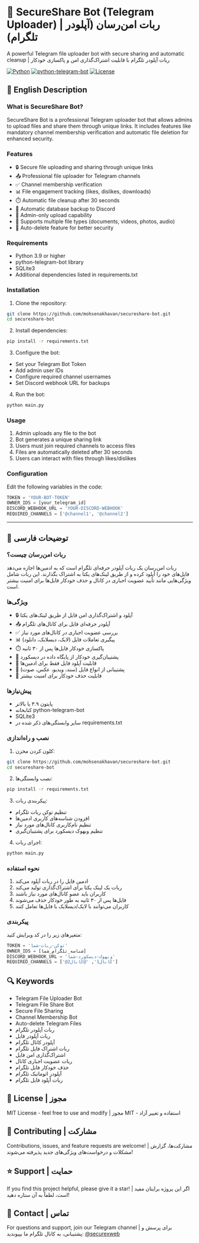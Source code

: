 # 🤖 SecureShare Bot (Telegram Uploader) | ربات امن‌رسان (آپلودر تلگرام)

A powerful Telegram file uploader bot with secure sharing and automatic cleanup | ربات آپلودر تلگرام با قابلیت اشتراک‌گذاری امن و پاکسازی خودکار

[![Python](https://img.shields.io/badge/Python-3.9%2B-blue)](https://www.python.org/)
[![python-telegram-bot](https://img.shields.io/badge/PTB-20.0%2B-blue)](https://python-telegram-bot.org/)
[![License](https://img.shields.io/badge/License-MIT-green.svg)](https://opensource.org/licenses/MIT)

## 📌 English Description

### What is SecureShare Bot?
SecureShare Bot is a professional Telegram uploader bot that allows admins to upload files and share them through unique links. It includes features like mandatory channel membership verification and automatic file deletion for enhanced security.

### Features
- 🔒 Secure file uploading and sharing through unique links
- 📤 Professional file uploader for Telegram channels
- ✅ Channel membership verification
- 📊 File engagement tracking (likes, dislikes, downloads)
- ⏱️ Automatic file cleanup after 30 seconds
- 💾 Automatic database backup to Discord
- 👮 Admin-only upload capability
- 📁 Supports multiple file types (documents, videos, photos, audio)
- 🔄 Auto-delete feature for better security

### Requirements
- Python 3.9 or higher
- python-telegram-bot library
- SQLite3
- Additional dependencies listed in requirements.txt

### Installation
1. Clone the repository:
```bash
git clone https://github.com/mohsenakhavan/secureshare-bot.git
cd secureshare-bot
```

2. Install dependencies:
```bash
pip install -r requirements.txt
```

3. Configure the bot:
- Set your Telegram Bot Token
- Add admin user IDs
- Configure required channel usernames
- Set Discord webhook URL for backups

4. Run the bot:
```bash
python main.py
```

### Usage
1. Admin uploads any file to the bot
2. Bot generates a unique sharing link
3. Users must join required channels to access files
4. Files are automatically deleted after 30 seconds
5. Users can interact with files through likes/dislikes

### Configuration
Edit the following variables in the code:
```python
TOKEN = 'YOUR-BOT-TOKEN'
OWNER_IDS = [your_telegram_id]
DISCORD_WEBHOOK_URL = 'YOUR-DISCORD-WEBHOOK'
REQUIRED_CHANNELS = ['@channel1', '@channel2']
```

---

## 📌 توضیحات فارسی

### ربات امن‌رسان چیست؟
ربات امن‌رسان یک ربات آپلودر حرفه‌ای تلگرام است که به ادمین‌ها اجازه می‌دهد فایل‌های خود را آپلود کرده و از طریق لینک‌های یکتا به اشتراک بگذارند. این ربات شامل ویژگی‌هایی مانند تأیید عضویت اجباری در کانال و حذف خودکار فایل‌ها برای امنیت بیشتر است.

### ویژگی‌ها
- 🔒 آپلود و اشتراک‌گذاری امن فایل از طریق لینک‌های یکتا
- 📤 آپلودر حرفه‌ای فایل برای کانال‌های تلگرام
- ✅ بررسی عضویت اجباری در کانال‌های مورد نیاز
- 📊 پیگیری تعاملات فایل (لایک، دیسلایک، دانلود)
- ⏱️ پاکسازی خودکار فایل‌ها پس از ۳۰ ثانیه
- 💾 پشتیبان‌گیری خودکار از پایگاه داده در دیسکورد
- 👮 قابلیت آپلود فایل فقط برای ادمین‌ها
- 📁 پشتیبانی از انواع فایل (سند، ویدیو، عکس، صوت)
- 🔄 قابلیت حذف خودکار برای امنیت بیشتر

### پیش‌نیازها
- پایتون ۳.۹ یا بالاتر
- کتابخانه python-telegram-bot
- SQLite3
- سایر وابستگی‌های ذکر شده در requirements.txt

### نصب و راه‌اندازی
1. کلون کردن مخزن:
```bash
git clone https://github.com/mohsenakhavan/secureshare-bot.git
cd secureshare-bot
```

2. نصب وابستگی‌ها:
```bash
pip install -r requirements.txt
```

3. پیکربندی ربات:
- تنظیم توکن ربات تلگرام
- افزودن شناسه‌های کاربری ادمین‌ها
- تنظیم نام‌کاربری کانال‌های مورد نیاز
- تنظیم وبهوک دیسکورد برای پشتیبان‌گیری

4. اجرای ربات:
```bash
python main.py
```

### نحوه استفاده
1. ادمین فایل را در ربات آپلود می‌کند
2. ربات یک لینک یکتا برای اشتراک‌گذاری تولید می‌کند
3. کاربران باید عضو کانال‌های مورد نیاز باشند
4. فایل‌ها پس از ۳۰ ثانیه به طور خودکار حذف می‌شوند
5. کاربران می‌توانند با لایک/دیسلایک با فایل‌ها تعامل کنند

### پیکربندی
متغیرهای زیر را در کد ویرایش کنید:
```python
TOKEN = 'توکن-ربات-شما'
OWNER_IDS = [شناسه_تلگرام_شما]
DISCORD_WEBHOOK_URL = 'وبهوک-دیسکورد-شما'
REQUIRED_CHANNELS = ['@کانال1', '@کانال2']
```

## 🔍 Keywords
- Telegram File Uploader Bot
- Telegram File Share Bot
- Secure File Sharing
- Channel Membership Bot
- Auto-delete Telegram Files
- ربات آپلودر تلگرام
- ربات آپلودر فایل
- آپلودر کانال تلگرام
- ربات اشتراک فایل تلگرام
- اشتراک‌گذاری امن فایل
- ربات عضویت اجباری کانال
- حذف خودکار فایل تلگرام
- آپلودر اتوماتیک تلگرام
- ربات آپلود فایل تلگرام

## 📄 License | مجوز
MIT License - feel free to use and modify | مجوز MIT - استفاده و تغییر آزاد

## 🤝 Contributing | مشارکت
Contributions, issues, and feature requests are welcome! | مشارکت‌ها، گزارش مشکلات و درخواست‌های ویژگی‌های جدید پذیرفته می‌شوند!

## ⭐ Support | حمایت
If you find this project helpful, please give it a star! | اگر این پروژه برایتان مفید است، لطفاً به آن ستاره دهید!

## 📱 Contact | تماس
For questions and support, join our Telegram channel | برای پرسش و پشتیبانی، به کانال تلگرام ما بپیوندید: [@securexweb](https://t.me/securexweb)

